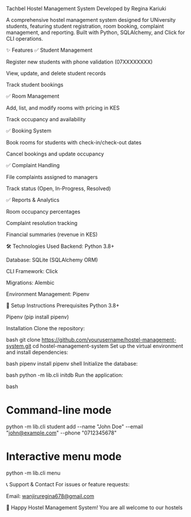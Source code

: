 Tachbel Hostel Management System
Developed by Regina Kariuki

A comprehensive hostel management system designed for UNiversity students, featuring student registration, room booking, complaint management, and reporting. Built with Python, SQLAlchemy, and Click for CLI operations.

✨ Features
✅ Student Management

Register new students with  phone validation (07XXXXXXXX)

View, update, and delete student records

Track student bookings

✅ Room Management

Add, list, and modify rooms with pricing in KES

Track occupancy and availability

✅ Booking System

Book rooms for students with check-in/check-out dates

Cancel bookings and update occupancy

✅ Complaint Handling

File complaints assigned to managers

Track status (Open, In-Progress, Resolved)

✅ Reports & Analytics

Room occupancy percentages

Complaint resolution tracking

Financial summaries (revenue in KES)

🛠 Technologies Used
Backend: Python 3.8+

Database: SQLite (SQLAlchemy ORM)

CLI Framework: Click

Migrations: Alembic

Environment Management: Pipenv

🚀 Setup Instructions
Prerequisites
Python 3.8+

Pipenv (pip install pipenv)

Installation
Clone the repository:

bash
git clone https://github.com/yourusername/hostel-management-system.git
cd hostel-management-system
Set up the virtual environment and install dependencies:

bash
pipenv install
pipenv shell
Initialize the database:

bash
python -m lib.cli initdb
Run the application:

bash
# Command-line mode
python -m lib.cli student add --name "John Doe" --email "john@example.com" --phone "0712345678"

# Interactive menu mode
python -m lib.cli menu

📞 Support & Contact
For issues or feature requests:

Email: wanjiruregina678@gmail.com

🌟 Happy Hostel Management System!
You are all welcome to our hostels